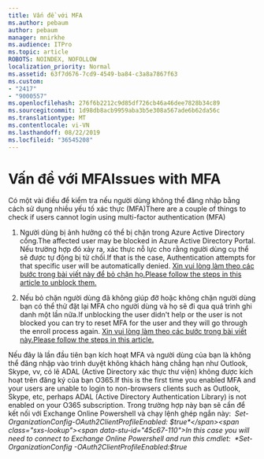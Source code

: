```yaml
---
title: Vấn đề với MFA
ms.author: pebaum
author: pebaum
manager: mnirkhe
ms.audience: ITPro
ms.topic: article
ROBOTS: NOINDEX, NOFOLLOW
localization_priority: Normal
ms.assetid: 63f7d676-7cd9-4549-ba84-c3a8a7867f63
ms.custom:
- "2417"
- "9000557"
ms.openlocfilehash: 276f6b2212c9d85df726cb46a46dee7828b34c89
ms.sourcegitcommit: 1d98db8acb9959aba3b5e308a567ade6b62da56c
ms.translationtype: MT
ms.contentlocale: vi-VN
ms.lasthandoff: 08/22/2019
ms.locfileid: "36545208"
---
```

# <a name="issues-with-mfa"></a><span data-ttu-id="45c67-102">Vấn đề với MFA</span><span class="sxs-lookup"><span data-stu-id="45c67-102">Issues with MFA</span></span>
<span data-ttu-id="45c67-103">Có một vài điều để kiểm tra nếu người dùng không thể đăng nhập bằng cách sử dụng nhiều yếu tố xác thực (MFA)</span><span class="sxs-lookup"><span data-stu-id="45c67-103">There are a couple of things to check if users cannot login using multi-factor authentication (MFA)</span></span>

1. <span data-ttu-id="45c67-104">Người dùng bị ảnh hưởng có thể bị chặn trong Azure Active Directory cổng.</span><span class="sxs-lookup"><span data-stu-id="45c67-104">The affected user may be blocked in Azure Active Directory Portal.</span></span> <span data-ttu-id="45c67-105">Nếu trường hợp đó xảy ra, xác thực nỗ lực cho rằng người dùng cụ thể sẽ được tự động bị từ chối.</span><span class="sxs-lookup"><span data-stu-id="45c67-105">If that is the case, Authentication attempts for that specific user will be automatically denied.</span></span> [<span data-ttu-id="45c67-106">Xin vui lòng làm theo các bước trong bài viết này để bỏ chặn họ.</span><span class="sxs-lookup"><span data-stu-id="45c67-106">Please follow the steps in this article to unblock them.</span></span>](https://docs.microsoft.com/azure/active-directory/authentication/howto-mfa-mfasettings#block-and-unblock-users)

2. <span data-ttu-id="45c67-107">Nếu bỏ chặn người dùng đã không giúp đỡ hoặc không chặn người dùng bạn có thể thử đặt lại MFA cho người dùng và họ sẽ đi qua quá trình ghi danh một lần nữa.</span><span class="sxs-lookup"><span data-stu-id="45c67-107">If unblocking the user didn't help or the user is not blocked you can try to reset MFA for the user and they will go through the enroll process again.</span></span> [<span data-ttu-id="45c67-108">Xin vui lòng làm theo các bước trong bài viết này.</span><span class="sxs-lookup"><span data-stu-id="45c67-108">Please follow the steps in this article.</span></span>](https://docs.microsoft.com/azure/active-directory/authentication/howto-mfa-userdevicesettings#require-users-to-provide-contact-methods-again)

<span data-ttu-id="45c67-109">Nếu đây là lần đầu tiên bạn kích hoạt MFA và người dùng của bạn là không thể đăng nhập vào trình duyệt không khách hàng chẳng hạn như Outlook, Skype, vv, có lẽ ADAL (Active Directory xác thực thư viện) không được kích hoạt trên đăng ký của bạn O365.</span><span class="sxs-lookup"><span data-stu-id="45c67-109">If this is the first time you enabled MFA and your users are unable to login to non-browsers clients such as Outlook, Skype, etc, perhaps ADAL (Active Directory Authentication Library) is not enabled on your O365 subscription.</span></span> <span data-ttu-id="45c67-110">Trong trường hợp này bạn sẽ cần để kết nối với Exchange Online Powershell và chạy lệnh ghép ngắn này:  *Set-OrganizationConfig-OAuth2ClientProfileEnabled: $true*</span><span class="sxs-lookup"><span data-stu-id="45c67-110">In this case you will need to connect to Exchange Online Powershell and run this cmdlet:  *Set-OrganizationConfig -OAuth2ClientProfileEnabled:$true*</span></span>